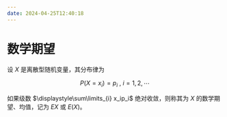 ```yaml
---
date: 2024-04-25T12:40:18
---
```


# 数学期望

设 $X$ 是离散型随机变量，其分布律为

$$
P \left(X=x_i \right) = p_i \ , \  i=1,2, \cdots
$$

如果级数 $\displaystyle\sum\limits_{i} x_ip_i$ 绝对收敛，则称其为 $X$ 的数学期望、均值，记为 $EX$ 或 $E(X)$。

